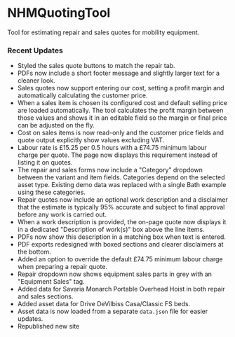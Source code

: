 # NHMQuotingTool
Tool for estimating repair and sales quotes for mobility equipment.

### Recent Updates
- Styled the sales quote buttons to match the repair tab.
- PDFs now include a short footer message and slightly larger text for a cleaner look.
- Sales quotes now support entering our cost, setting a profit margin and automatically
  calculating the customer price.
- When a sales item is chosen its configured cost and default selling price are loaded
  automatically. The tool calculates the profit margin between those values and shows
  it in an editable field so the margin or final price can be adjusted on the fly.
- Cost on sales items is now read-only and the customer price fields and quote output
  explicitly show values excluding VAT.
- Labour rate is £15.25 per 0.5 hours with a £74.75 minimum labour charge per
  quote. The page now displays this requirement instead of listing it on quotes.
- The repair and sales forms now include a "Category" dropdown between the
  variant and item fields. Categories depend on the selected asset type. Existing
  demo data was replaced with a single Bath example using these categories.
- Repair quotes now include an optional work description and a disclaimer that
  the estimate is typically 95% accurate and subject to final approval before
  any work is carried out.
- When a work description is provided, the on-page quote now displays it in a
  dedicated "Description of work(s)" box above the line items.
- PDFs now show this description in a matching box when text is entered.
- PDF exports redesigned with boxed sections and clearer disclaimers at the bottom.
- Added an option to override the default £74.75 minimum labour charge when
  preparing a repair quote.
- Repair dropdown now shows equipment sales parts in grey with an
  "Equipment Sales" tag.
- Added data for Savaria Monarch Portable Overhead Hoist in both repair and sales sections.
- Added asset data for Drive DeVilbiss Casa/Classic FS beds.
- Asset data is now loaded from a separate `data.json` file for easier updates.
- Republished new site
